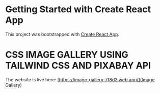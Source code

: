 # Getting Started with Create React App

This project was bootstrapped with [Create React App](https://github.com/facebook/create-react-app).

# CSS IMAGE GALLERY USING TAILWIND CSS AND PIXABAY API 

The website is live here: [https://image-gallery-7f8d3.web.app/](Image Gallery)
